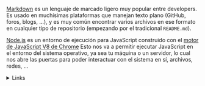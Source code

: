 [Markdown](https://es.wikipedia.org/wiki/Markdown) es un lenguaje de marcado
ligero muy popular entre developers. Es usado en muchísimas plataformas que
manejan texto plano (GitHub, foros, blogs, ...), y es muy común
encontrar varios archivos en ese formato en cualquier tipo de repositorio
(empezando por el tradicional `README.md`).

[Node.js](https://nodejs.org/es/) es un entorno de ejecución para JavaScript
construido con el [motor de JavaScript V8 de Chrome](https://developers.google.com/v8/)
Esto nos va a permitir ejecutar JavaScript en el entorno del sistema operativo,
ya sea tu máquina o un servidor, lo cual nos abre las puertas para poder
interactuar con el sistema en sí, archivos, redes, ...

<details><summary>Links</summary><p>

  * [Arreglos](https://curriculum.laboratoria.la/es/topics/javascript/04-arrays)
  * [Node.js](https://nodejs.org/es/)
  * [Array - MDN](https://developer.mozilla.org/es/docs/Web/JavaScript/Reference/Global_Objects/Array/)
  * [bitly](https://bitly.com/404-error-page)
  * [bitly](https://bitly.com/404-error-page)
  * [Array.prototype.sort() - MDN](https://developer.mozilla.org/es/docs/Web/JavaScript/Reference/Global_Objects/Array/sort)
  * [Array.prototype.forEach() - MDN](https://developer.mozilla.org/es/docs/Web/JavaScript/Reference/Global_Objects/Array/forEach)
  * [Array.prototype.map() - MDN](https://developer.mozilla.org/es/docs/Web/JavaScript/Reference/Global_Objects/Array/map)
  * [Array.prototype.filter() - MDN](https://developer.mozilla.org/es/docs/Web/JavaScript/Reference/Global_Objects/Array/filter)
  * [Array.prototype.reduce() - MDN](https://developer.mozilla.org/es/docs/Web/JavaScript/Reference/Global_Objects/Array/Reduce)
</p></details>
